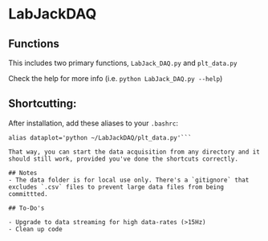 # LabJackDAQ


## Functions

This includes two primary functions, `LabJack_DAQ.py` and `plt_data.py`

Check the help for more info (i.e. `python LabJack_DAQ.py --help`)

## Shortcutting:

After installation, add these aliases to your `.bashrc`:

```alias ljdaq='python ~/LabJackDAQ/LabJack_DAQ.py'
alias dataplot='python ~/LabJackDAQ/plt_data.py'```

That way, you can start the data acquisition from any directory and it should still work, provided you've done the shortcuts correctly.

## Notes
- The data folder is for local use only. There's a `gitignore` that excludes `.csv` files to prevent large data files from being committted.

## To-Do's

- Upgrade to data streaming for high data-rates (>15Hz)
- Clean up code
